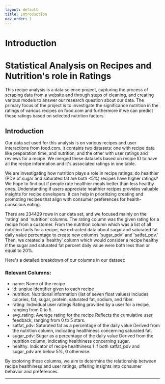 ```yaml
---
layout: default
title: Introduction
nav_order: 1
---
```


# Introduction

# Statistical Analysis on Recipes and Nutrition's role in Ratings
This recipe analysis is a data science project, capturing the process of scraping data from a website and through steps of cleaning, and creating various models to answer our research question about our data. The primary focus of the project is to investigate the significance nutrition in the ratings of various recipes on food.com and furthermore if we can predict these ratings based on selected nutrition factors.

## Introduction

 Our data set used for this analysis is on various recipes and user interactions from food.com.  It contains two datasets: one with recipe data like preparation time, and nutrition, and the other with user ratings and reviews for a recipe. We merged these datasets based on recipe ID to have all the recipe information and it's associated ratings in one table. 

 We are investigating how nutrition plays a role in recipe ratings: do healthier (PDV of sugar and saturated fat are both <5%) recipes have higher ratings? We hope to find out if people rate healthier meals better than less healthy ones. Understanding if users appreciate healthier recipes provides valuable insights for recipe developers. It can help in prioritizing creating and promoting recipes that align with consumer preferences for health-conscious eating. 
 
 
 There are 234429 rows in our data set, and we focused mainly on the 'rating' and 'nutrition' columns. The rating column was the given rating for a recipe from a customer. From the nutrition column which was a list of all nutrition facts for a recipe, we extracted data about sugar and saturated fat daily value percentage to create new columns 'sugar_pdv' and 'satfat_pdv.' Then, we created a 'healthy' column which would consider a recipe healthy if the sugar and saturated fat percent daily value were both less than or equal to 20%. 

 
Here's a detailed breakdown of our columns in our dataset:

### Relevant Columns:
- name: Name of the recipe 
- id: unqiue identifier given to each recipe
- nutrition: Nutritional information (list of seven float values)
Includes calories, fat, sugar, protein, saturated fat, sodium, and fiber.
- rating: Individual user ratings 
Rating provided by a user for a recipe, ranging from 0 to 5.
- avg_rating: Average rating for the recipe 
Reflects the cumulative user feedback, ranging from 0 to 5 stars.
- satfat_pdv: Saturated fat as a percentage of the daily value 
Derived from the nutrition column, indicating healthiness concerning saturated fat.
- sugar_pdv: Sugar as a percentage of the daily value 
Derived from the nutrition column, indicating healthiness concerning sugar.
- healthy: Indicator of recipe healthiness 
1 if both satfat_pdv and sugar_pdv are below 5%, 0 otherwise.

By exploring these columns, we aim to determine the relationship between recipe healthiness and user ratings, offering insights into consumer behavior and preferences.

---




